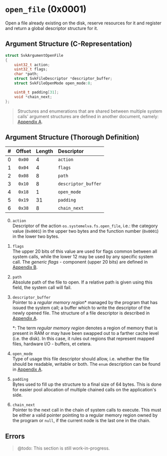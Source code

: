 # `open_file` (0x0001)

Open a file already existing on the disk, reserve resources for it and
register and return a global descriptor structure for it.



## Argument Structure (C-Representation)

```C
struct SvkArgumentOpenFile
{
    uint32_t action;
    uint32_t flags;
    char *path;
    struct SvkFileDescriptor *descriptor_buffer;
    struct SvkFileOpenMode open_mode:8;

    uint8_t padding[31];
    void *chain_next;
};
```

> Structures and enumerations that are shared  between multiple system
> calls' argument structures are defined in another document, namely:
> [Appendix A](../Appendices.md#appendix-a).



## Argument Structure (Thorough Definition)

|  #   |  Offset  |  Length  |  Descriptor                           |
| ---: | :------: | :------- | :------------------------------------ |
|  0   |  `0x00`  |  4       |  `action`                             |
|  1   |  `0x04`  |  4       |  `flags`                              |
|  2   |  `0x08`  |  8       |  `path`                               |
|  3   |  `0x10`  |  8       |  `descriptor_buffer`                  |
|  4   |  `0x18`  |  1       |  `open_mode`                          |
|  5   |  `0x19`  |  31      |  `padding`                            |
|  6   |  `0x38`  |  8       |  `chain_next`                         |

0. `action`   
    Descriptor of  the action `os.systemelva.fs.open_file`,  i.e.: the
    category value (`0x0001`) in the  upper two bytes and the function
    number (`0x0001`) in the lower two bytes.

1. `flags`  
    The upper 20 bits of this value  are used for flags common between
    all  system calls, while the lower 12 may be used by  any specific
    system call. The  *generic flags* - component  (upper 20 bits) are
    defined in [Appendix B](../Appendices.md#appendix-b).

2. `path`  
    Absolute path  of the file  to open. If  a relative path  is given
    using this field, the system call will fail.

3. `descriptor_buffer`  
    Pointer to a *regular memory region*\* managed by the program that
    has issued the system call; a buffer which to write the descriptor
    of the newly opened file. The structure of a file descriptor is
    described in [Appendix A](../Appendices.md#appendix-a).

    \*: The term  *regular memory  region* denotes a  region of memory
    that is present  in RAM or may have been swapped  out to a farther
    cache level  (i.e. the disk). In  this case, it rules  out regions
    that represent mapped files, hardware I/O - buffers, et cetera.

4. `open_mode`  
    Type of usage this file descriptor should allow, i.e. whether the
    file should be readable, writable or both. The `enum` description
    can be found in [Appendix A](../Appendices.md#appendix-a).

5. `padding`  
    Bytes used to fill  up the structure to a final  size of 64 bytes.
    This is done for easier pool  allocation of multiple chained calls
    on the application's side.

6. `chain_next`  
    Pointer to the next call in the  chain of system calls to execute.
    This must be  either a valid pointer pointing to  a regular memory
    region owned by the program  or `null`, if the current node is the
    last one in the chain.



## Errors

> @todo: This section is still work-in-progress.
